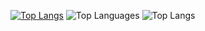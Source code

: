 [![Top Langs](https://github-readme-stats.vercel.app/api?username=CasioCZ101&theme=algolia&show_icons=true)](https://github.com/CasioCZ101)
![Top Languages](https://github-readme-stats.vercel.app/api/top-langs/?username=CasioCZ101&theme=tokyonight&show_icons=true&hide=html,css&border=false&layout=compact)
![Top Langs](https://github-readme-stats.vercel.app/api/top-langs/?username=CasioCZ101&theme=tokyonight)

